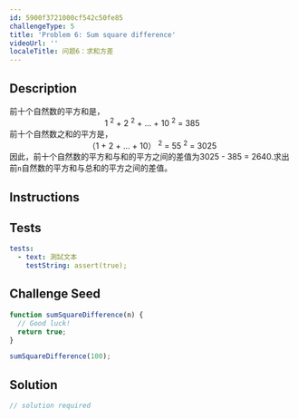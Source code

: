 ```yaml
---
id: 5900f3721000cf542c50fe85
challengeType: 5
title: 'Problem 6: Sum square difference'
videoUrl: ''
localeTitle: 问题6：求和方差
---
```


## Description
<section id="description">前十个自然数的平方和是， <div style="text-align: center;"> 1 <sup>2</sup> + 2 <sup>2</sup> + ... + 10 <sup>2</sup> = 385 </div>前十个自然数之和的平方是， <div style="text-align: center;"> （1 + 2 + ... + 10） <sup>2</sup> = 55 <sup>2</sup> = 3025 </div>因此，前十个自然数的平方和与和的平方之间的差值为3025  -  385 = 2640.求出前<code>n</code>自然数的平方和与总和的平方之间的差值。 </section>

## Instructions
<section id="instructions">
</section>

## Tests
<section id='tests'>

```yml
tests:
  - text: 測試文本
    testString: assert(true);

```

</section>

## Challenge Seed
<section id='challengeSeed'>

<div id='js-seed'>

```js
function sumSquareDifference(n) {
  // Good luck!
  return true;
}

sumSquareDifference(100);

```

</div>



</section>

## Solution
<section id='solution'>

```js
// solution required
```
</section>
